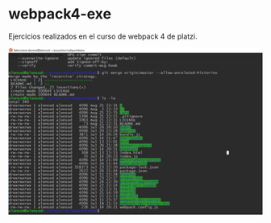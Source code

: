# webpack4-exe
Ejercicios realizados en el curso de webpack 4 de platzi.

![alt text][img-webpack]

[img-webpack]: https://github.com/alonsod/webpack4-exe/blob/master/Captura-webpack.PNG "webpack"
